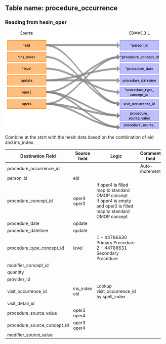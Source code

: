 ## Table name: procedure_occurrence

### Reading from hesin_oper

![](md_files/image20.png)

Combine at the start with the hesin data based on the combination of eid and ins_index. 

| Destination Field | Source field | Logic | Comment field |
| --- | --- | --- | --- |
| procedure_occurrence_id |  |  | Auto-increment |
| person_id | eid |  |  |
| procedure_concept_id | oper4<br>oper3 | If oper4 is filled map to standard OMOP concept <br> If oper4 is empty and oper3 is filled map to standard OMOP concept |  |
| procedure_date | opdate |  |  |
| procedure_datetime | opdate |  |  |
| procedure_type_concept_id | level | 1 - 44786630 Primary Procedure  2 - 44786631 Secondary Procedure |  |
| modifier_concept_id |  |  |  |
| quantity |  |  |  |
| provider_id |  |  |  |
| visit_occurrence_id | ins_index<br>eid | Lookup visit_occurrence_id by spell_index |  |
| visit_detail_id |  |  |  |
| procedure_source_value | oper3<br>oper4 |  |  |
| procedure_source_concept_id | oper3<br>oper4 |  |  |
| modifier_source_value |  |  |  |